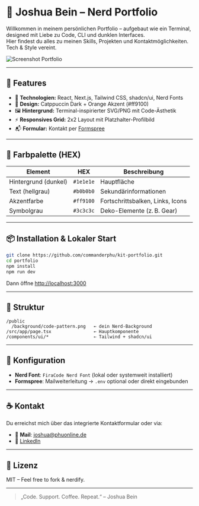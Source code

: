 # 🧠 Joshua Bein – Nerd Portfolio

Willkommen in meinem persönlichen Portfolio – aufgebaut wie ein Terminal, designed mit Liebe zu Code, CLI und dunklen Interfaces.  
Hier findest du alles zu meinen Skills, Projekten und Kontaktmöglichkeiten. Tech & Style vereint.

![Screenshot Portfolio](./preview.png)

---

## 🚀 Features

- 🔧 **Technologien:** React, Next.js, Tailwind CSS, shadcn/ui, Nerd Fonts
- 🎨 **Design:** Catppuccin Dark + Orange Akzent (#ff9100)
- 🖼️ **Hintergrund:** Terminal-inspirierter SVG/PNG mit Code-Ästhetik
- ⚡ **Responsives Grid:** 2x2 Layout mit Platzhalter-Profilbild
- 📬 **Formular:** Kontakt per [Formspree](https://formspree.io)

---

## 🎨 Farbpalette (HEX)

| Element              | HEX       | Beschreibung                      |
|----------------------|-----------|-----------------------------------|
| Hintergrund (dunkel) | `#1e1e1e` | Hauptfläche                       |
| Text (hellgrau)      | `#b0b0b0` | Sekundärinformationen             |
| Akzentfarbe          | `#ff9100` | Fortschrittsbalken, Links, Icons |
| Symbolgrau           | `#3c3c3c` | Deko-Elemente (z. B. Gear)        |

---

## 📦 Installation & Lokaler Start

```bash
git clone https://github.com/commanderphu/kit-portfolio.git
cd portfolio
npm install
npm run dev
```

Dann öffne [http://localhost:3000](http://localhost:3000)

---

## 📁 Struktur

```
/public
  /background/code-pattern.png   ← dein Nerd-Background
/src/app/page.tsx                ← Hauptkomponente
/components/ui/*                 ← Tailwind + shadcn/ui
```

---

## 🧰 Konfiguration

- **Nerd Font**: `FiraCode Nerd Font` (lokal oder systemweit installiert)
- **Formspree**: Mailweiterleitung → `.env` optional oder direkt eingebunden

---

## ☕ Kontakt

Du erreichst mich über das integrierte Kontaktformular oder via:

- 📧 **Mail**: joshua@phuonline.de  
- 🔗 [LinkedIn](https://linkedin.com/in/joshuaphu)

---

## 📜 Lizenz

MIT – Feel free to fork & nerdify.

---

> „Code. Support. Coffee. Repeat.“ – Joshua Bein
